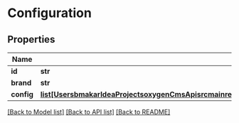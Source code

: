 # Configuration

## Properties
Name | Type | Description | Notes
------------ | ------------- | ------------- | -------------
**id** | **str** |  | [optional] 
**brand** | **str** |  | [optional] 
**config** | [**list[UsersbmakarIdeaProjectsoxygenCmsApisrcmainresourcesstaticprivatecomponentsconfigurationItemYamlConfigurationItem]**](UsersbmakarIdeaProjectsoxygenCmsApisrcmainresourcesstaticprivatecomponentsconfigurationItemYamlConfigurationItem.md) |  | [optional] 

[[Back to Model list]](../README.md#documentation-for-models) [[Back to API list]](../README.md#documentation-for-api-endpoints) [[Back to README]](../README.md)

